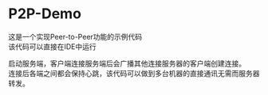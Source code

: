 # P2P-Demo
这是一个实现Peer-to-Peer功能的示例代码<br/>
该代码可以直接在IDE中运行<br/>

启动服务端，客户端连接服务端后会广播其他连接服务器的客户端创建连接。<br/>
连接后各端之间都会保持心跳，该代码可以做到多台机器的直接通讯无需而服务器转发。<br/>


